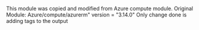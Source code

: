 This module was copied and modified from Azure compute module.
Original Module: Azure/compute/azurerm"
  version = "3.14.0"
Only change done is adding tags to the output


